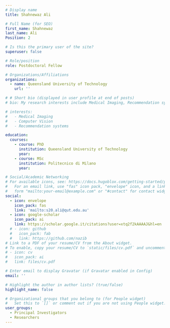 ```yaml
---
# Display name
title: Shahnewaz Ali

# Full Name (for SEO)
first_name: Shahnewaz
last_name: Ali
Position: 2

# Is this the primary user of the site?
superuser: false

# Role/position
role: Postdoctoral Fellow

# Organizations/Affiliations
organizations:
  - name: Queensland University of Technology
    url: ''

# # Short bio (displayed in user profile at end of posts)
# bio: My research interests include Medical Imaging, Recommendation systems.

# interests:
#   - Medical Imaging
#   - Computer Vision
#   - Recommendation systems

education:
  courses:
    - course: PhD
      institution: Queensland University of Technology
      year: 
    - course: MSc
      institution: Politecnico di Milano
      year:

# Social/Academic Networking
# For available icons, see: https://docs.hugoblox.com/getting-started/page-builder/#icons
#   For an email link, use "fas" icon pack, "envelope" icon, and a link in the
#   form "mailto:your-email@example.com" or "#contact" for contact widget.
social:
  - icon: envelope
    icon_pack: fas
    link: 'mailto:s20.ali@qut.edu.au'
  - icon: google-scholar
    icon_pack: ai
    link: https://scholar.google.it/citations?user=xtq2f2kAAAAJ&hl=en
  # - icon: github
  #   icon_pack: fab
  #   link: https://github.com/nazib
# Link to a PDF of your resume/CV from the About widget.
# To enable, copy your resume/CV to `static/files/cv.pdf` and uncomment the lines below.
# - icon: cv
#   icon_pack: ai
#   link: files/cv.pdf

# Enter email to display Gravatar (if Gravatar enabled in Config)
email: ''

# Highlight the author in author lists? (true/false)
highlight_name: false

# Organizational groups that you belong to (for People widget)
#   Set this to `[]` or comment out if you are not using People widget.
user_groups:
  - Principal Investigators
  - Researchers
---
```


<!-- Machine Learning Engineer & Data Scientist. Over 7 years of experience as a Computer Vision and Machine Learning Engineer specializing in Segmentation, Detection, Classification, and developing Recommendation systems as well as medical image processing. -->
